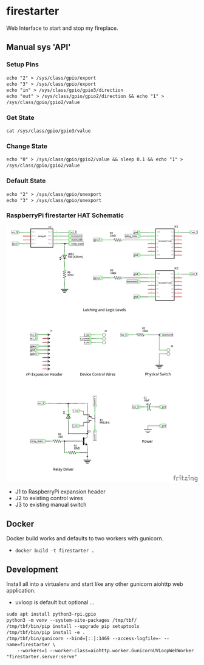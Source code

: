 # firestarter

Web Interface to start and stop my fireplace.

## Manual sys 'API'

### Setup Pins

```shell
echo "2" > /sys/class/gpio/export
echo "3" > /sys/class/gpio/export
echo "in" > /sys/class/gpio/gpio3/direction
echo "out" > /sys/class/gpio/gpio2/direction && echo "1" > /sys/class/gpio/gpio2/value
```

### Get State

```shell
cat /sys/class/gpio/gpio3/value
```

### Change State

```shell
echo "0" > /sys/class/gpio/gpio2/value && sleep 0.1 && echo "1" > /sys/class/gpio/gpio2/value
```

### Default State

```shell
echo "2" > /sys/class/gpio/unexport
echo "3" > /sys/class/gpio/unexport
```

### RaspberryPi firestarter HAT Schematic

![firestarter HAT](https://github.com/cooperlees/firestarter/blob/main/firestarter_hat.png)

- J1 to RaspberryPi expansion header
- J2 to existing control wires
- J3 to existing manual switch

## Docker

Docker build works and defaults to two workers with gunicorn.

- `docker build -t firestarter .`

## Development

Install all into a virtualenv and start like any other gunicorn aiohttp web application.

- uvloop is default but optional ...

```shell
sudo apt install python3-rpi.gpio
python3 -m venv --system-site-packages /tmp/tbf/
/tmp/tbf/bin/pip install --upgrade pip setuptools
/tmp/tbf/bin/pip install -e .
/tmp/tbf/bin/gunicorn --bind=[::]:1469 --access-logfile=- --name=firestarter \
    --workers=1 --worker-class=aiohttp.worker.GunicornUVLoopWebWorker "firestarter.server:serve"
```
